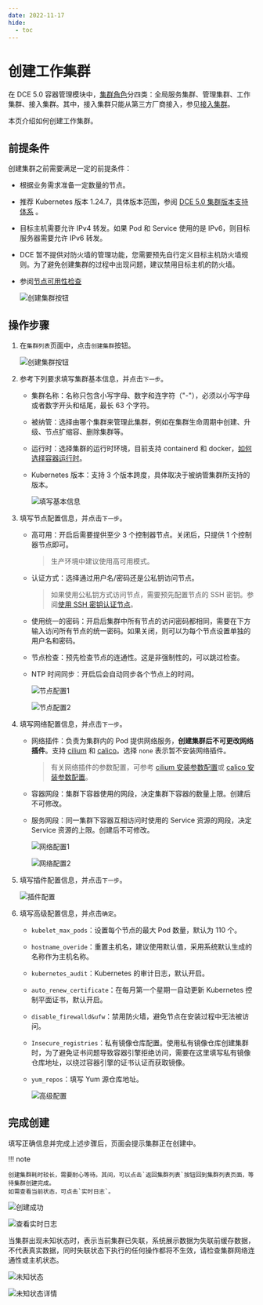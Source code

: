 ```yaml
---
date: 2022-11-17
hide:
  - toc
---
```


# 创建工作集群

在 DCE 5.0 容器管理模块中，[集群角色](cluster-role.md)分四类：全局服务集群、管理集群、工作集群、接入集群。其中，接入集群只能从第三方厂商接入，参见[接入集群](integrate-cluster)。

本页介绍如何创建工作集群。

## 前提条件

创建集群之前需要满足一定的前提条件：

- 根据业务需求准备一定数量的节点。
- 推荐 Kubernetes 版本 1.24.7，具体版本范围，参阅 [DCE 5.0 集群版本支持体系](#) 。
- 目标主机需要允许 IPv4 转发。如果 Pod 和 Service 使用的是 IPv6，则目标服务器需要允许 IPv6 转发。
- DCE 暂不提供对防火墙的管理功能，您需要预先自行定义目标主机防火墙规则。为了避免创建集群的过程中出现问题，建议禁用目标主机的防火墙。
- 参阅[节点可用性检查](../nodes/node-check.md)

  ![创建集群按钮](https://docs.daocloud.io/daocloud-docs-images/docs/kpanda/images/create003.png)

## 操作步骤

1. 在`集群列表`页面中，点击`创建集群`按钮。

    ![创建集群按钮](https://docs.daocloud.io/daocloud-docs-images/docs/kpanda/images/create001.png)

2. 参考下列要求填写集群基本信息，并点击`下一步`。

    - 集群名称：名称只包含小写字母、数字和连字符（"-"），必须以小写字母或者数字开头和结尾，最长 63 个字符。
    - 被纳管：选择由哪个集群来管理此集群，例如在集群生命周期中创建、升级、节点扩缩容、删除集群等。
    - 运行时：选择集群的运行时环境，目前支持 containerd 和 docker，[如何选择容器运行时](runtime.md)。
    - Kubernetes 版本：支持 3 个版本跨度，具体取决于被纳管集群所支持的版本。

        ![填写基本信息](https://docs.daocloud.io/daocloud-docs-images/docs/kpanda/images/create002.png)

3. 填写节点配置信息，并点击`下一步`。

    - 高可用：开启后需要提供至少 3 个控制器节点。关闭后，只提供 1 个控制器节点即可。

        > 生产环境中建议使用高可用模式。

    - 认证方式：选择通过用户名/密码还是公私钥访问节点。

        > 如果使用公私钥方式访问节点，需要预先配置节点的 SSH 密钥。参阅[使用 SSH 密钥认证节点](../nodes/node-config.md)。

    - 使用统一的密码：开启后集群中所有节点的访问密码都相同，需要在下方输入访问所有节点的统一密码。如果关闭，则可以为每个节点设置单独的用户名和密码。

    - 节点检查：预先检查节点的连通性。这是非强制性的，可以跳过检查。
    - NTP 时间同步：开启后会自动同步各个节点上的时间。

        ![节点配置1](https://docs.daocloud.io/daocloud-docs-images/docs/kpanda/images/creatnew01.png)
        
        ![节点配置2](https://docs.daocloud.io/daocloud-docs-images/docs/kpanda/images/creatnew02.png)

4. 填写网络配置信息，并点击`下一步`。

    - 网络插件：负责为集群内的 Pod 提供网络服务，**创建集群后不可更改网络插件**。支持 [cilium](../../../network/modules/cilium/what.md) 和 [calico](../../../network/modules/calico/what.md)。选择 `none` 表示暂不安装网络插件。

        > 有关网络插件的参数配置，可参考 [cilium 安装参数配置](../../../network/modules/cilium/install.md)或 [calico 安装参数配置](../../../network/modules/calico/install.md)。

    - 容器网段：集群下容器使用的网段，决定集群下容器的数量上限。创建后不可修改。
    - 服务网段：同一集群下容器互相访问时使用的 Service 资源的网段，决定 Service 资源的上限。创建后不可修改。

        ![网络配置1](https://docs.daocloud.io/daocloud-docs-images/docs/kpanda/images/creatnew03.png)
        
        ![网络配置2](https://docs.daocloud.io/daocloud-docs-images/docs/kpanda/images/creatnew04.png)

5. 填写插件配置信息，并点击`下一步`。

    ![插件配置](https://docs.daocloud.io/daocloud-docs-images/docs/kpanda/images/creatnew05.png)

6. 填写高级配置信息，并点击`确定`。

    - `kubelet_max_pods`：设置每个节点的最大 Pod 数量，默认为 110 个。
    - `hostname_overide`：重置主机名，建议使用默认值，采用系统默认生成的名称作为主机名称。
    - `kubernetes_audit`：Kubernetes 的审计日志，默认开启。
    - `auto_renew_certificate`：在每月第一个星期一自动更新 Kubernetes 控制平面证书，默认开启。
    - `disable_firewalld&ufw`：禁用防火墙，避免节点在安装过程中无法被访问。
    - `Insecure_registries`：私有镜像仓库配置。使用私有镜像仓库创建集群时，为了避免证书问题导致容器引擎拒绝访问，需要在这里填写私有镜像仓库地址，以绕过容器引擎的证书认证而获取镜像。
    - `yum_repos`：填写 Yum 源仓库地址。

        ![高级配置](https://docs.daocloud.io/daocloud-docs-images/docs/kpanda/images/creatnew06.png)

## 完成创建

填写正确信息并完成上述步骤后，页面会提示集群正在创建中。

!!! note

    创建集群耗时较长，需要耐心等待。其间，可以点击`返回集群列表`按钮回到集群列表页面，等待集群创建完成。
    如需查看当前状态，可点击`实时日志`。

![创建成功](https://docs.daocloud.io/daocloud-docs-images/docs/kpanda/images/create008.png)

![查看实时日志](https://docs.daocloud.io/daocloud-docs-images/docs/kpanda/images/create009.png)

当集群出现未知状态时，表示当前集群已失联，系统展示数据为失联前缓存数据，不代表真实数据，同时失联状态下执行的任何操作都将不生效，请检查集群网络连通性或主机状态。

![未知状态](https://docs.daocloud.io/daocloud-docs-images/docs/kpanda/images/createnew07.png)

![未知状态详情](https://docs.daocloud.io/daocloud-docs-images/docs/kpanda/images/createnew08.png)
